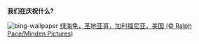 
**我们在庆祝什么?**

![bing-wallpaper](https://www.bing.com/th?id=OHR.EarthDayTurtle_ZH-CN4642042701_1920x1080.jpg)
[绿海龟，圣地亚哥，加利福尼亚，美国 (© Ralph Pace/Minden Pictures)](https://www.bing.com/search?q=2024%E4%B8%96%E7%95%8C%E5%9C%B0%E7%90%83%E6%97%A5&amp;form=hpcapt&amp;mkt=zh-cn)
  